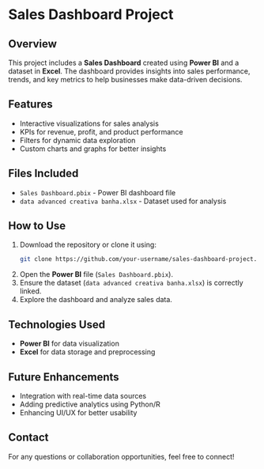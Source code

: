 # Sales Dashboard Project

## Overview
This project includes a **Sales Dashboard** created using **Power BI** and a dataset in **Excel**. The dashboard provides insights into sales performance, trends, and key metrics to help businesses make data-driven decisions.

## Features
- Interactive visualizations for sales analysis
- KPIs for revenue, profit, and product performance
- Filters for dynamic data exploration
- Custom charts and graphs for better insights

## Files Included
- `Sales Dashboard.pbix` - Power BI dashboard file
- `data advanced creativa banha.xlsx` - Dataset used for analysis

## How to Use
1. Download the repository or clone it using:
   ```bash
   git clone https://github.com/your-username/sales-dashboard-project.git
   ```
2. Open the **Power BI** file (`Sales Dashboard.pbix`).
3. Ensure the dataset (`data advanced creativa banha.xlsx`) is correctly linked.
4. Explore the dashboard and analyze sales data.

## Technologies Used
- **Power BI** for data visualization
- **Excel** for data storage and preprocessing

## Future Enhancements
- Integration with real-time data sources
- Adding predictive analytics using Python/R
- Enhancing UI/UX for better usability

## Contact
For any questions or collaboration opportunities, feel free to connect!

